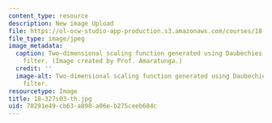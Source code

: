 ```yaml
---
content_type: resource
description: New image Upload
file: https://ol-ocw-studio-app-production.s3.amazonaws.com/courses/18-327-wavelets-filter-banks-and-applications-spring-2003/78291e49cb63a898a06eb275ceeb684c_18-327s03-th.jpg
file_type: image/jpeg
image_metadata:
  caption: Two-dimensional scaling function generated using Daubechies' 4-tap wavelet
    filter. (Image created by Prof. Amaratunga.)
  credit: ''
  image-alt: Two-dimensional scaling function generated using Daubechies' 4-tap wavelet
    filter.
resourcetype: Image
title: 18-327s03-th.jpg
uid: 78291e49-cb63-a898-a06e-b275ceeb684c
---
```

